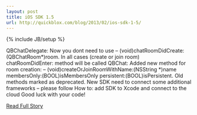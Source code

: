 ---layout: posttitle: iOS SDK 1.5url: http://quickblox.com/blog/2013/02/ios-sdk-1-5/---{% include JB/setup %}<p>  QBChatDelegate: Now you dont need to use – (void)chatRoomDidCreate:(QBChatRoom*)room.  In all cases (create or join room) chatRoomDidEnter: method will be called
 QBChat: Added new method for room creation: – (void)createOrJoinRoomWithName:(NSString *)name membersOnly:(BOOL)isMembersOnly persistent:(BOOL)isPersistent.  Old methods marked as deprecated.  New SDK need to connect some additional frameworks – please follow How to: add SDK to Xcode and connect to the cloud 
 Good luck with your code!<br /><p><a href="http://quickblox.com/blog/2013/02/ios-sdk-1-5/">Read Full Story</a></p>